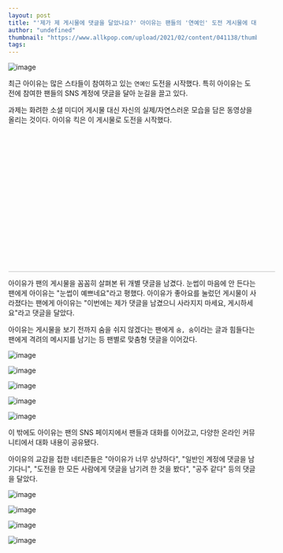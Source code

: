 ```yaml
---
layout: post
title: "'제가 제 게시물에 댓글을 달았나요?' 아이유는 팬들의 '연예인' 도전 게시물에 대해 언급하는 시간을 갖는다."
author: "undefined"
thumbnail: "https://www.allkpop.com/upload/2021/02/content/041138/thumb/1612456696-image.png"
tags: 
---
```



![image](https://www.allkpop.com/upload/2021/02/content/041138/1612456696-image.png)

최근 아이유는 많은 스타들이 참여하고 있는 `연예인` 도전을 시작했다. 특히 아이유는 도전에 참여한 팬들의 SNS 계정에 댓글을 달아 눈길을 끌고 있다.

과제는 화려한 소셜 미디어 게시물 대신 자신의 실제/자연스러운 모습을 담은 동영상을 올리는 것이다. 아이유 킥은 이 게시물로 도전을 시작했다.


<div class="video_wrapper" style="padding-top: 56.25%;">
    <iframe class="instagram-media" id="instagram-embed-0" src="https://www.instagram.com/p/CKn0NZNj0Dm/embed/captioned/?cr=1&amp;v=13&amp;wp=1080&amp;rd=https%3A%2F%2Fwww.allkpop.com&amp;rp=%2Farticle%2F2021%2F02%2Fiu-is-commenting-on-my-post-iu-takes-the-time-to-comment-on-her-fans-celebrity-challenge-posts#%7B%22ci%22%3A0%2C%22os%22%3A2786.100000026636%2C%22ls%22%3A2199.449999956414%2C%22le%22%3A2429.1799999773502%7D" allowtransparency="true" allowfullscreen="true" frameborder="0" height="0" data-instgrm-payload-id="instagram-media-payload-0" scrolling="no" style="background: white; max-width: 540px; width: calc(100% - 2px); border-radius: 3px; border: 1px solid rgb(219, 219, 219); box-shadow: none; display: block; margin: 0px; min-width: 326px; padding: 0px; position: absolute;"></iframe>
</div>


아이유가 팬의 게시물을 꼼꼼히 살펴본 뒤 개별 댓글을 남겼다. 눈썹이 마음에 안 든다는 팬에게 아이유는 "눈썹이 예쁘네요"라고 평했다. 아이유가 좋아요를 눌렀던 게시물이 사라졌다는 팬에게 아이유는 "이번에는 제가 댓글을 남겼으니 사라지지 마세요, 게시하세요"라고 댓글을 달았다.

아이유는 게시물을 보기 전까지 숨을 쉬지 않겠다는 팬에게 `숨, 숨`이라는 글과 힘들다는 팬에게 격려의 메시지를 남기는 등 팬별로 맞춤형 댓글을 이어갔다.

![image](https://www.allkpop.com/upload/2021/02/content/041155/1612457729-image.png)

![image](https://www.allkpop.com/upload/2021/02/content/041156/1612457764-image.png)

![image](https://www.allkpop.com/upload/2021/02/content/041154/1612457651-image.png)

![image](https://www.allkpop.com/upload/2021/02/content/041157/1612457829-image.png)

![image](https://www.allkpop.com/upload/2021/02/content/041154/1612457659-image.png)

이 밖에도 아이유는 팬의 SNS 페이지에서 팬들과 대화를 이어갔고, 다양한 온라인 커뮤니티에서 대화 내용이 공유됐다.

아이유의 교감을 접한 네티즌들은 "아이유가 너무 상냥하다", "일반인 계정에 댓글을 남기다니", "도전을 한 모든 사람에게 댓글을 남기려 한 것을 봤다", "공주 같다" 등의 댓글을 달았다.

![image](https://www.allkpop.com/upload/2021/02/content/041158/1612457904-image.png)

![image](https://www.allkpop.com/upload/2021/02/content/041158/1612457908-image.png)

![image](https://www.allkpop.com/upload/2021/02/content/041158/1612457912-image.png)

![image](https://www.allkpop.com/upload/2021/02/content/041158/1612457914-image.png)